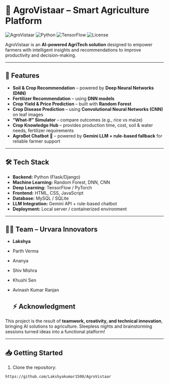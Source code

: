 # 🌱 AgroVistaar – Smart Agriculture Platform

![AgroVistaar](https://img.shields.io/badge/AgriTech-AI%20Powered-green)
![Python](https://img.shields.io/badge/Python-3.12-blue)
![TensorFlow](https://img.shields.io/badge/TensorFlow-2.x-orange)
![License](https://img.shields.io/badge/License-MIT-lightgrey)

AgroVistaar is an **AI-powered AgriTech solution** designed to empower farmers with intelligent insights and recommendations to improve productivity and decision-making.

---

## 🚀 Features

- **Soil & Crop Recommendation** – powered by **Deep Neural Networks (DNN)**  
- **Fertilizer Recommendation** – using **DNN models**  
- **Crop Yield & Price Prediction** – built with **Random Forest**  
- **Crop Disease Prediction** – using **Convolutional Neural Networks (CNN)** on leaf images  
- **“What-If” Simulator** – compare outcomes (e.g., rice vs maize)  
- **Crop Knowledge Hub** – provides production time, cost, soil & water needs, fertilizer requirements  
- **AgroBot Chatbot** 🤖 – powered by **Gemini LLM + rule-based fallback** for reliable farmer support  

---

## 🛠️ Tech Stack

- **Backend:** Python (Flask/Django)  
- **Machine Learning:** Random Forest, DNN, CNN  
- **Deep Learning:** TensorFlow / PyTorch  
- **Frontend:** HTML, CSS, JavaScript  
- **Database:** MySQL / SQLite  
- **LLM Integration:** Gemini API + rule-based chatbot  
- **Deployment:** Local server / containerized environment  

---


## 👨‍💻 Team – Urvara Innovators

- **Lakshya**  
- Parth Verma  
- Ananya  
- Shiv Mishra  
- Khushi Sen  
- Avinash Kumar Ranjan

  ## ⚡ Acknowledgment

This project is the result of **teamwork, creativity, and technical innovation**, bringing AI solutions to agriculture. Sleepless nights and brainstorming sessions turned ideas into a functional platform!  

---

## 📥 Getting Started

1. Clone the repository:  
```bash
https://github.com/Lakshyakumar1508/AgroVistaar
